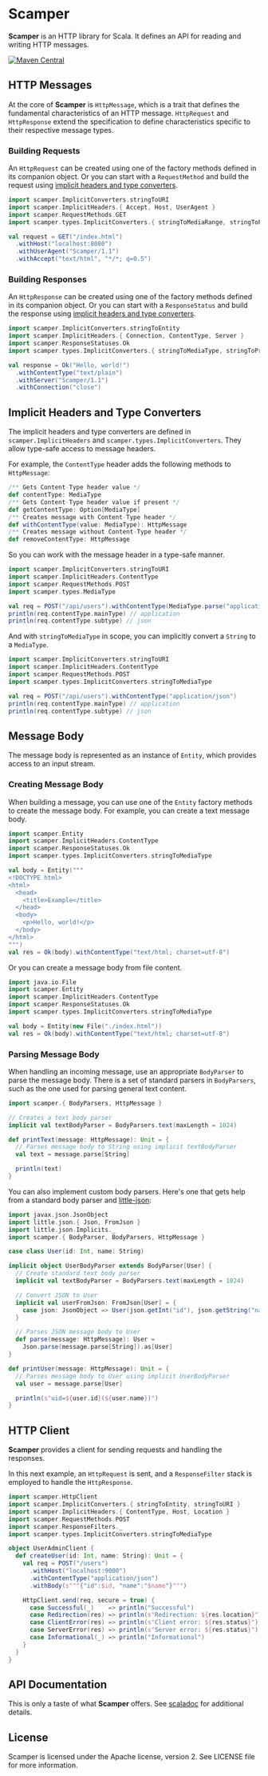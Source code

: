 # Scamper
**Scamper** is an HTTP library for Scala. It defines an API for reading and writing
HTTP messages.

[![Maven Central](https://img.shields.io/maven-central/v/com.github.losizm/scamper_2.12.svg?label=Maven%20Central)](https://search.maven.org/search?q=g:%22com.github.losizm%22%20AND%20a:%22scamper_2.12%22)

## HTTP Messages
At the core of **Scamper** is `HttpMessage`, which is a trait that defines the
fundamental characteristics of an HTTP message. `HttpRequest` and `HttpResponse`
extend the specification to define characteristics specific to their respective
message types.

### Building Requests
An `HttpRequest` can be created using one of the factory methods defined in its
companion object. Or you can start with a `RequestMethod` and build the request
using [implicit headers and type converters](#implicit-headers-and-type-converters).

```scala
import scamper.ImplicitConverters.stringToURI
import scamper.ImplicitHeaders.{ Accept, Host, UserAgent }
import scamper.RequestMethods.GET
import scamper.types.ImplicitConverters.{ stringToMediaRange, stringToProductType }

val request = GET("/index.html")
  .withHost("localhost:8080")
  .withUserAgent("Scamper/1.1")
  .withAccept("text/html", "*/*; q=0.5")
```

### Building Responses
An `HttpResponse` can be created using one of the factory methods defined in its
companion object. Or you can start with a `ResponseStatus` and build the
response using [implicit headers and type converters](#implicit-headers-and-type-converters).

```scala
import scamper.ImplicitConverters.stringToEntity
import scamper.ImplicitHeaders.{ Connection, ContentType, Server }
import scamper.ResponseStatuses.Ok
import scamper.types.ImplicitConverters.{ stringToMediaType, stringToProductType }

val response = Ok("Hello, world!")
  .withContentType("text/plain")
  .withServer("Scamper/1.1")
  .withConnection("close")
```

## Implicit Headers and Type Converters
The implicit headers and type converters are defined in
`scamper.ImplicitHeaders` and `scamper.types.ImplicitConverters`. They allow
type-safe access to message headers.

For example, the `ContentType` header adds the following methods to
`HttpMessage`:

```scala
/** Gets Content-Type header value */
def contentType: MediaType
/** Gets Content-Type header value if present */
def getContentType: Option[MediaType]
/** Creates message with Content-Type header */
def withContentType(value: MediaType): HttpMessage
/** Creates message without Content-Type header */
def removeContentType: HttpMessage
```

So you can work with the message header in a type-safe manner.

```scala
import scamper.ImplicitConverters.stringToURI
import scamper.ImplicitHeaders.ContentType
import scamper.RequestMethods.POST
import scamper.types.MediaType

val req = POST("/api/users").withContentType(MediaType.parse("application/json"))
println(req.contentType.mainType) // application
println(req.contentType.subtype) // json
```

And with `stringToMediaType` in scope, you can implicitly convert a `String` to
a `MediaType`.

```scala
import scamper.ImplicitConverters.stringToURI
import scamper.ImplicitHeaders.ContentType
import scamper.RequestMethods.POST
import scamper.types.ImplicitConverters.stringToMediaType

val req = POST("/api/users").withContentType("application/json")
println(req.contentType.mainType) // application
println(req.contentType.subtype) // json
```
## Message Body
The message body is represented as an instance of `Entity`, which provides
access to an input stream.

### Creating Message Body
When building a message, you can use one of the `Entity` factory methods to
create the message body. For example, you can create a text message body.

```scala
import scamper.Entity
import scamper.ImplicitHeaders.ContentType
import scamper.ResponseStatuses.Ok
import scamper.types.ImplicitConverters.stringToMediaType

val body = Entity("""
<!DOCTYPE html>
<html>
  <head>
    <title>Example</title>
  </head>
  <body>
    <p>Hello, world!</p>
  </body>
</html>
""")
val res = Ok(body).withContentType("text/html; charset=utf-8")
```

Or you can create a message body from file content.

```scala
import java.io.File
import scamper.Entity
import scamper.ImplicitHeaders.ContentType
import scamper.ResponseStatuses.Ok
import scamper.types.ImplicitConverters.stringToMediaType

val body = Entity(new File("./index.html"))
val res = Ok(body).withContentType("text/html; charset=utf-8")
```

### Parsing Message Body

When handling an incoming message, use an appropriate `BodyParser` to parse the
message body. There is a set of standard parsers in `BodyParsers`, such as the
one used for parsing general text content.

```scala
import scamper.{ BodyParsers, HttpMessage }

// Creates a text body parser
implicit val textBodyParser = BodyParsers.text(maxLength = 1024)

def printText(message: HttpMessage): Unit = {
  // Parses message body to String using implicit textBodyParser
  val text = message.parse[String]

  println(text)
}
```

You can also implement custom body parsers. Here's one that gets help
from a standard body parser and [little-json](https://github.com/losizm/little-json):

```scala
import javax.json.JsonObject
import little.json.{ Json, FromJson }
import little.json.Implicits._
import scamper.{ BodyParser, BodyParsers, HttpMessage }

case class User(id: Int, name: String)

implicit object UserBodyParser extends BodyParser[User] {
  // Create standard text body parser
  implicit val textBodyParser = BodyParsers.text(maxLength = 1024)

  // Convert JSON to User
  implicit val userFromJson: FromJson[User] = {
    case json: JsonObject => User(json.getInt("id"), json.getString("name"))
  }

  // Parses JSON message body to User
  def parse(message: HttpMessage): User =
    Json.parse(message.parse[String]).as[User]
}

def printUser(message: HttpMessage): Unit = {
  // Parses message body to User using implicit UserBodyParser
  val user = message.parse[User]

  println(s"uid=${user.id}(${user.name})")
}
```

## HTTP Client
**Scamper** provides a client for sending requests and handling the responses.

In this next example, an `HttpRequest` is sent, and a `ResponseFilter` stack
is employed to handle the `HttpResponse`.

```scala
import scamper.HttpClient
import scamper.ImplicitConverters.{ stringToEntity, stringToURI }
import scamper.ImplicitHeaders.{ ContentType, Host, Location }
import scamper.RequestMethods.POST
import scamper.ResponseFilters._
import scamper.types.ImplicitConverters.stringToMediaType

object UserAdminClient {
  def createUser(id: Int, name: String): Unit = {
    val req = POST("/users")
      .withHost("localhost:9000")
      .withContentType("application/json")
      .withBody(s"""{"id":$id, "name":"$name"}""")

    HttpClient.send(req, secure = true) {
      case Successful(_)    => println("Successful")
      case Redirection(res) => println(s"Redirection: ${res.location}")
      case ClientError(res) => println(s"Client error: ${res.status}")
      case ServerError(res) => println(s"Server error: ${res.status}")
      case Informational(_) => println("Informational")
    }
  }
}
```

## API Documentation

This is only a taste of what **Scamper** offers. See [scaladoc](https://losizm.github.io/scamper/latest/api/scamper/index.html) for
additional details.

## License
Scamper is licensed under the Apache license, version 2. See LICENSE file for
more information.
